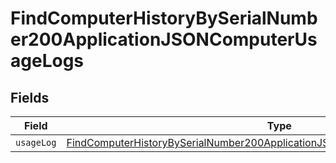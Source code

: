 # FindComputerHistoryBySerialNumber200ApplicationJSONComputerUsageLogs


## Fields

| Field                                                                                                                                                                                   | Type                                                                                                                                                                                    | Required                                                                                                                                                                                | Description                                                                                                                                                                             |
| --------------------------------------------------------------------------------------------------------------------------------------------------------------------------------------- | --------------------------------------------------------------------------------------------------------------------------------------------------------------------------------------- | --------------------------------------------------------------------------------------------------------------------------------------------------------------------------------------- | --------------------------------------------------------------------------------------------------------------------------------------------------------------------------------------- |
| `usageLog`                                                                                                                                                                              | [FindComputerHistoryBySerialNumber200ApplicationJSONComputerUsageLogsUsageLog](../../models/operations/findcomputerhistorybyserialnumber200applicationjsoncomputerusagelogsusagelog.md) | :heavy_minus_sign:                                                                                                                                                                      | N/A                                                                                                                                                                                     |